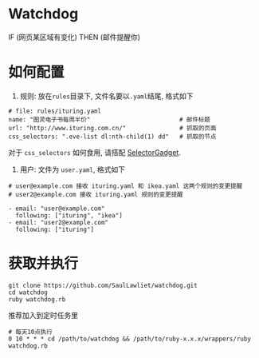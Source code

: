 # Watchdog
IF (网页某区域有变化) THEN (邮件提醒你)

# 如何配置
1. 规则: 放在`rules`目录下, 文件名要以`.yaml`结尾, 格式如下
  ```
  # file: rules/ituring.yaml
  name: "图灵电子书每周半价"                         # 邮件标题
  url: "http://www.ituring.com.cn/"               # 抓取的页面
  css_selectors: ".eve-list dl:nth-child(1) dd"   # 抓取的节点
  ```
  对于 `css_selectors` 如何食用, 请搭配
  [SelectorGadget](https://chrome.google.com/webstore/detail/selectorgadget/mhjhnkcfbdhnjickkkdbjoemdmbfginb).
  
1. 用户: 文件为 `user.yaml`, 格式如下
  ```
  # user@example.com 接收 ituring.yaml 和 ikea.yaml 这两个规则的变更提醒
  # user2@example.com 接收 ituring.yaml 规则的变更提醒
  
  - email: "user@example.com"
    following: ["ituring", "ikea"]
  - email: "user2@example.com"
    following: ["ituring"]
  ```
  
# 获取并执行
```
git clone https://github.com/SaulLawliet/watchdog.git
cd watchdog
ruby watchdog.rb
```
推荐加入到定时任务里
```
# 每天10点执行
0 10 * * * cd /path/to/watchdog && /path/to/ruby-x.x.x/wrappers/ruby watchdog.rb
```
